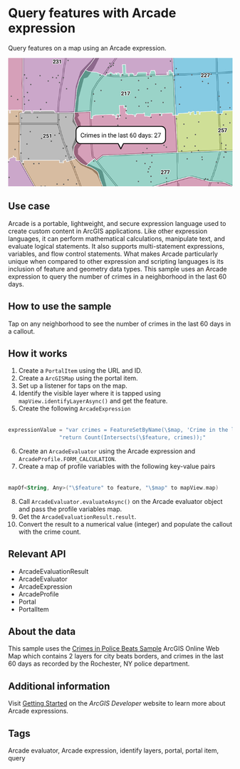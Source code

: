# Query features with Arcade expression

Query features on a map using an Arcade expression.

![QueryFeaturesWithArcadeExpression](query-features-with-arcade-expression.png)

## Use case

Arcade is a portable, lightweight, and secure expression language used to create custom content in ArcGIS applications. Like other expression languages, it can perform mathematical calculations, manipulate text, and evaluate logical statements. It also supports multi-statement expressions, variables, and flow control statements. What makes Arcade particularly unique when compared to other expression and scripting languages is its inclusion of feature and geometry data types. This sample uses an Arcade expression to query the number of crimes in a neighborhood in the last 60 days.

## How to use the sample

Tap on any neighborhood to see the number of crimes in the last 60 days in a callout.

## How it works

1. Create a `PortalItem` using the URL and ID.
2. Create a `ArcGISMap` using the portal item.
3. Set up a listener for taps on the map.
4. Identify the visible layer where it is tapped using `mapView.identifyLayerAsync()` and get the feature.
5. Create the following `ArcadeExpression`
```kotlin

expressionValue = "var crimes = FeatureSetByName(\$map, 'Crime in the last 60 days');\n"
                "return Count(Intersects(\$feature, crimes));"

```
6. Create an `ArcadeEvaluator` using the Arcade expression and `ArcadeProfile.FORM_CALCULATION`.
7. Create a map of profile variables with the following key-value pairs
```kotlin

mapOf<String, Any>("\$feature" to feature, "\$map" to mapView.map)

```
8. Call `ArcadeEvaluator.evaluateAsync()` on the Arcade evaluator object and pass the profile variables map.
9. Get the `ArcadeEvaluationResult.result`.
10. Convert the result to a numerical value (integer) and populate the callout with the crime count.

## Relevant API

* ArcadeEvaluationResult
* ArcadeEvaluator
* ArcadeExpression
* ArcadeProfile
* Portal
* PortalItem

## About the data

This sample uses the [Crimes in Police Beats Sample](https://www.arcgis.com/home/item.html?id=539d93de54c7422f88f69bfac2aebf7d) ArcGIS Online Web Map which contains 2 layers for city beats borders, and crimes in the last 60 days as recorded by the Rochester, NY police department.

## Additional information

Visit [Getting Started](https://developers.arcgis.com/arcade/) on the *ArcGIS Developer* website to learn more about Arcade expressions.

## Tags

Arcade evaluator, Arcade expression, identify layers, portal, portal item, query
